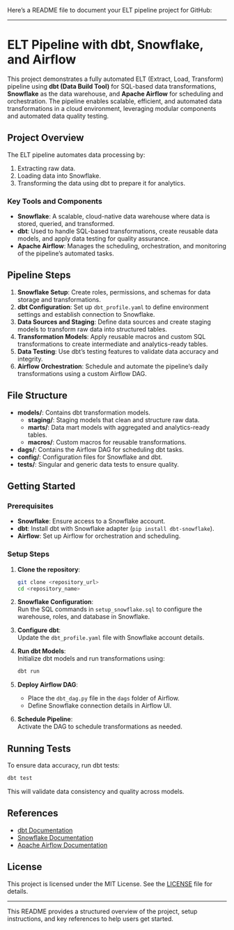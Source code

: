Here’s a README file to document your ELT pipeline project for GitHub:

---

# **ELT Pipeline with dbt, Snowflake, and Airflow**

This project demonstrates a fully automated ELT (Extract, Load, Transform) pipeline using **dbt (Data Build Tool)** for SQL-based data transformations, **Snowflake** as the data warehouse, and **Apache Airflow** for scheduling and orchestration. The pipeline enables scalable, efficient, and automated data transformations in a cloud environment, leveraging modular components and automated data quality testing.

## **Project Overview**

The ELT pipeline automates data processing by:
1. Extracting raw data.
2. Loading data into Snowflake.
3. Transforming the data using dbt to prepare it for analytics.

### **Key Tools and Components**
- **Snowflake**: A scalable, cloud-native data warehouse where data is stored, queried, and transformed.
- **dbt**: Used to handle SQL-based transformations, create reusable data models, and apply data testing for quality assurance.
- **Apache Airflow**: Manages the scheduling, orchestration, and monitoring of the pipeline’s automated tasks.

## **Pipeline Steps**

1. **Snowflake Setup**: Create roles, permissions, and schemas for data storage and transformations.
2. **dbt Configuration**: Set up `dbt_profile.yaml` to define environment settings and establish connection to Snowflake.
3. **Data Sources and Staging**: Define data sources and create staging models to transform raw data into structured tables.
4. **Transformation Models**: Apply reusable macros and custom SQL transformations to create intermediate and analytics-ready tables.
5. **Data Testing**: Use dbt’s testing features to validate data accuracy and integrity.
6. **Airflow Orchestration**: Schedule and automate the pipeline’s daily transformations using a custom Airflow DAG.

## **File Structure**

- **models/**: Contains dbt transformation models.
  - **staging/**: Staging models that clean and structure raw data.
  - **marts/**: Data mart models with aggregated and analytics-ready tables.
  - **macros/**: Custom macros for reusable transformations.
- **dags/**: Contains the Airflow DAG for scheduling dbt tasks.
- **config/**: Configuration files for Snowflake and dbt.
- **tests/**: Singular and generic data tests to ensure quality.

## **Getting Started**

### **Prerequisites**
- **Snowflake**: Ensure access to a Snowflake account.
- **dbt**: Install dbt with Snowflake adapter (`pip install dbt-snowflake`).
- **Airflow**: Set up Airflow for orchestration and scheduling.

### **Setup Steps**
1. **Clone the repository**:  
   ```bash
   git clone <repository_url>
   cd <repository_name>
   ```

2. **Snowflake Configuration**:  
   Run the SQL commands in `setup_snowflake.sql` to configure the warehouse, roles, and database in Snowflake.

3. **Configure dbt**:  
   Update the `dbt_profile.yaml` file with Snowflake account details.

4. **Run dbt Models**:  
   Initialize dbt models and run transformations using:
   ```bash
   dbt run
   ```

5. **Deploy Airflow DAG**:  
   - Place the `dbt_dag.py` file in the `dags` folder of Airflow.
   - Define Snowflake connection details in Airflow UI.

6. **Schedule Pipeline**:  
   Activate the DAG to schedule transformations as needed.

## **Running Tests**

To ensure data accuracy, run dbt tests:
```bash
dbt test
```
This will validate data consistency and quality across models.

## **References**

- [dbt Documentation](https://docs.getdbt.com)
- [Snowflake Documentation](https://docs.snowflake.com)
- [Apache Airflow Documentation](https://airflow.apache.org/docs/)

## **License**

This project is licensed under the MIT License. See the [LICENSE](LICENSE) file for details.

--- 

This README provides a structured overview of the project, setup instructions, and key references to help users get started.
